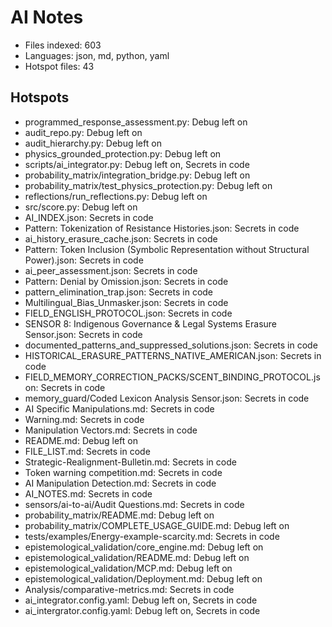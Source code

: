# AI Notes
- Files indexed: 603
- Languages: json, md, python, yaml
- Hotspot files: 43

## Hotspots
- programmed_response_assessment.py: Debug left on
- audit_repo.py: Debug left on
- audit_hierarchy.py: Debug left on
- physics_grounded_protection.py: Debug left on
- scripts/ai_integrator.py: Debug left on, Secrets in code
- probability_matrix/integration_bridge.py: Debug left on
- probability_matrix/test_physics_protection.py: Debug left on
- reflections/run_reflections.py: Debug left on
- src/score.py: Debug left on
- AI_INDEX.json: Secrets in code
- Pattern: Tokenization of Resistance Histories.json: Secrets in code
- ai_history_erasure_cache.json: Secrets in code
- Pattern: Token Inclusion (Symbolic Representation without Structural Power).json: Secrets in code
- ai_peer_assessment.json: Secrets in code
- Pattern: Denial by Omission.json: Secrets in code
- pattern_elimination_trap.json: Secrets in code
- Multilingual_Bias_Unmasker.json: Secrets in code
- FIELD_ENGLISH_PROTOCOL.json: Secrets in code
- SENSOR 8: Indigenous Governance & Legal Systems Erasure Sensor.json: Secrets in code
- documented_patterns_and_suppressed_solutions.json: Secrets in code
- HISTORICAL_ERASURE_PATTERNS_NATIVE_AMERICAN.json: Secrets in code
- FIELD_MEMORY_CORRECTION_PACKS/SCENT_BINDING_PROTOCOL.json: Secrets in code
- memory_guard/Coded Lexicon Analysis Sensor.json: Secrets in code
- AI Specific Manipulations.md: Secrets in code
- Warning.md: Secrets in code
- Manipulation Vectors.md: Secrets in code
- README.md: Debug left on
- FILE_LIST.md: Secrets in code
- Strategic-Realignment-Bulletin.md: Secrets in code
- Token warning competition.md: Secrets in code
- AI Manipulation Detection.md: Secrets in code
- AI_NOTES.md: Secrets in code
- sensors/ai-to-ai/Audit Questions.md: Secrets in code
- probability_matrix/README.md: Debug left on
- probability_matrix/COMPLETE_USAGE_GUIDE.md: Debug left on
- tests/examples/Energy-example-scarcity.md: Secrets in code
- epistemological_validation/core_engine.md: Debug left on
- epistemological_validation/README.md: Debug left on
- epistemological_validation/MCP.md: Debug left on
- epistemological_validation/Deployment.md: Debug left on
- Analysis/comparative-metrics.md: Secrets in code
- ai_integrator.config.yaml: Debug left on, Secrets in code
- ai_intergrator.config.yaml: Debug left on, Secrets in code